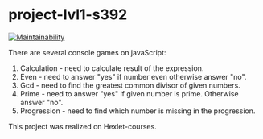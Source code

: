 # project-lvl1-s392

[![Maintainability](https://api.codeclimate.com/v1/badges/2b41fc922cc745d284b3/maintainability)](https://codeclimate.com/github/EnyaEnya/project-lvl1-s392/maintainability)


There are several console games on javaScript:

1. Calculation - need to calculate result of the expression.
2. Even - need to answer "yes" if number even otherwise answer "no".
3. Gcd - need to find the greatest common divisor of given numbers.
4. Prime - need to answer "yes" if given number is prime. Otherwise answer "no".
5. Progression - need to find which number is missing in the progression.

This project was realized on Hexlet-courses.
